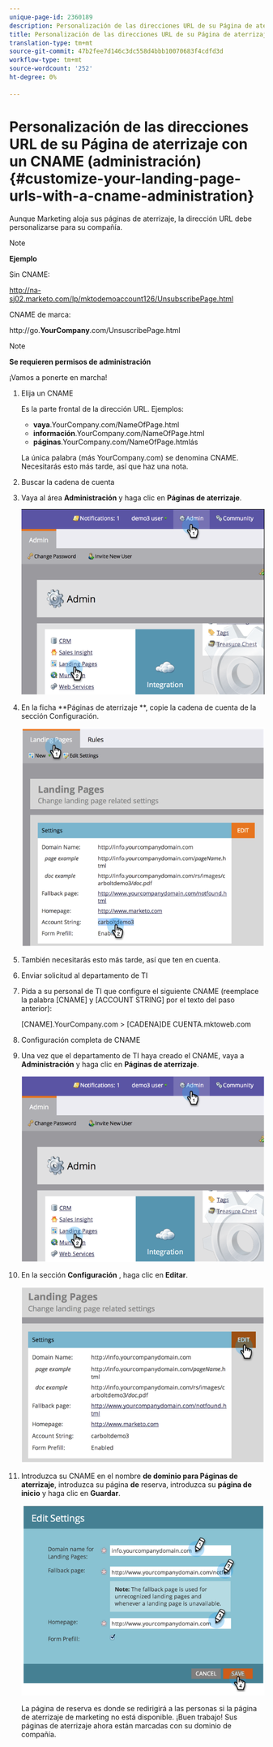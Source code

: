 ```yaml
---
unique-page-id: 2360189
description: Personalización de las direcciones URL de su Página de aterrizaje con un CNAME (administración) - Documentos de marketing - Documentación del producto
title: Personalización de las direcciones URL de su Página de aterrizaje con un CNAME (administración)
translation-type: tm+mt
source-git-commit: 47b2fee7d146c3dc558d4bbb10070683f4cdfd3d
workflow-type: tm+mt
source-wordcount: '252'
ht-degree: 0%

---
```



# Personalización de las direcciones URL de su Página de aterrizaje con un CNAME (administración) {#customize-your-landing-page-urls-with-a-cname-administration}

Aunque Marketing aloja sus páginas de aterrizaje, la dirección URL debe personalizarse para su compañía.

>[!NOTE]
>
>**Ejemplo**
>
>Sin CNAME:
>
>http://na-sj02.marketo.com/lp/mktodemoaccount126/UnsubscribePage.html
>
>CNAME de marca:
>
>http://go.**YourCompany**.com/UnsuscribePage.html

>[!NOTE]
>
>**Se requieren permisos de administración**

¡Vamos a ponerte en marcha!

1. Elija un CNAME

   Es la parte frontal de la dirección URL. Ejemplos:

   * **vaya**.YourCompany.com/NameOfPage.html
   * **información**.YourCompany.com/NameOfPage.html
   * **páginas**.YourCompany.com/NameOfPage.htmlás

   La única palabra (más YourCompany.com) se denomina CNAME. Necesitarás esto más tarde, así que haz una nota.

1. Buscar la cadena de cuenta
1. Vaya al área **Administración** y haga clic en **Páginas de aterrizaje**.

   ![](assets/image2014-9-16-13-3a9-3a44.png)

1. En la ficha **Páginas de aterrizaje **, copie la cadena de cuenta de la sección Configuración.

   ![](assets/image2014-9-16-13-3a9-3a57.png)

1. También necesitarás esto más tarde, así que ten en cuenta.
1. Enviar solicitud al departamento de TI
1. Pida a su personal de TI que configure el siguiente CNAME (reemplace la palabra [CNAME] y [ACCOUNT STRING] por el texto del paso anterior):

   [CNAME].YourCompany.com > [CADENA]DE CUENTA.mktoweb.com

1. Configuración completa de CNAME
1. Una vez que el departamento de TI haya creado el CNAME, vaya a **Administración** y haga clic en **Páginas de aterrizaje**.

   ![](assets/image2014-9-16-13-3a10-3a14.png)

1. En la sección **Configuración** , haga clic en **Editar**.

   ![](assets/image2014-9-16-13-3a10-3a31.png)

1. Introduzca su CNAME en el nombre **de dominio para Páginas de aterrizaje**, introduzca su página **de** reserva, introduzca su **página de inicio** y haga clic en **Guardar**.

   ![](assets/image2014-9-16-13-3a10-3a45.png)

   La página de reserva es donde se redirigirá a las personas si la página de aterrizaje de marketing no está disponible.
¡Buen trabajo! Sus páginas de aterrizaje ahora están marcadas con su dominio de compañía.

